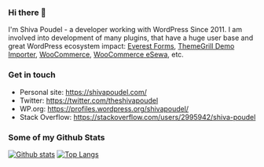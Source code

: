 ### Hi there 👋

I'm Shiva Poudel - a developer working with WordPress Since 2011. I am involved into development of many plugins, that have a huge user base and great WordPress ecosystem impact: [Everest Forms](https://wpeverest.com/wordpress-plugins/everest-forms), [ThemeGrill Demo Importer](https://wordpress.org/plugins/themegrill-demo-importer), [WooCommerce](https://woocommerce.com), [WooCommerce eSewa](https://wordpress.org/plugins/woocommerce-esewa), etc.

### Get in touch
- Personal site: https://shivapoudel.com/
- Twitter: https://twitter.com/theshivapoudel
- WP.org: https://profiles.wordpress.org/shivapoudel/
- Stack Overflow: https://stackoverflow.com/users/2995942/shiva-poudel

### Some of my Github Stats
[![Github stats](https://github-readme-stats.vercel.app/api?username=shivapoudel&show_icons=true&include_all_commits=true&hide=stars&line_height=24)](https://github.com/anuraghazra/github-readme-stats)
[![Top Langs](https://github-readme-stats.vercel.app/api/top-langs/?username=shivapoudel&layout=compact&card_width=250)](https://github.com/anuraghazra/github-readme-stats)
